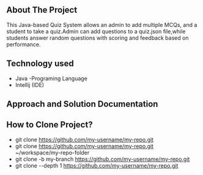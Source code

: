## About The Project

This Java-based Quiz System allows an admin to add multiple MCQs,
and a student to take a quiz.Admin can add questions to a quiz.json
file,while students answer random questions with scoring and feedback 
based on performance.

## Technology used
- Java -Programing Language
- Intellij (IDE)

## Approach and Solution Documentation



## How to Clone Project?
- git clone <https://github.com/my-username/my-repo.git>
- git clone <https://github.com/my-username/my-repo.git> ~/workspace/my-repo-folder
- git clone -b my-branch <https://github.com/my-username/my-repo.git>
- git clone --depth 1 <https://github.com/my-username/my-repo.git>
